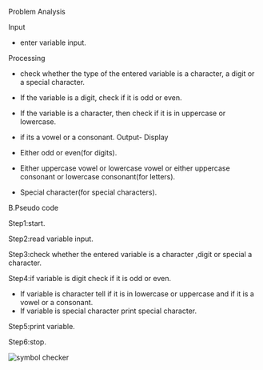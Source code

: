 Problem Analysis

Input

  - enter variable input.

Processing

   - check whether the type of the entered variable is a character, a digit or a special character.   
   - If the variable is a digit, check if it is odd or even.
   - If the variable is a character, then check if it is in uppercase or lowercase.
   - if its a vowel or a consonant.
Output- Display

   - Either odd or even(for digits).
   - Either uppercase vowel or lowercase vowel or either uppercase consonant or lowercase consonant(for letters).
   - Special character(for special characters).

B.Pseudo code

Step1:start.

Step2:read variable input.

Step3:check whether the entered variable is a character ,digit or special a character.

Step4:if variable is digit check if it is odd or even.

   - If variable is character tell if it is in lowercase or uppercase and if it is a vowel or a consonant.
   - If variable is special character print special character.

Step5:print variable.

Step6:stop.



![symbol checker](https://github.com/SWEG-2015EC-Batch/Binary-Bombers/assets/149320386/df438d72-fc05-4e36-971d-b49746715279)
